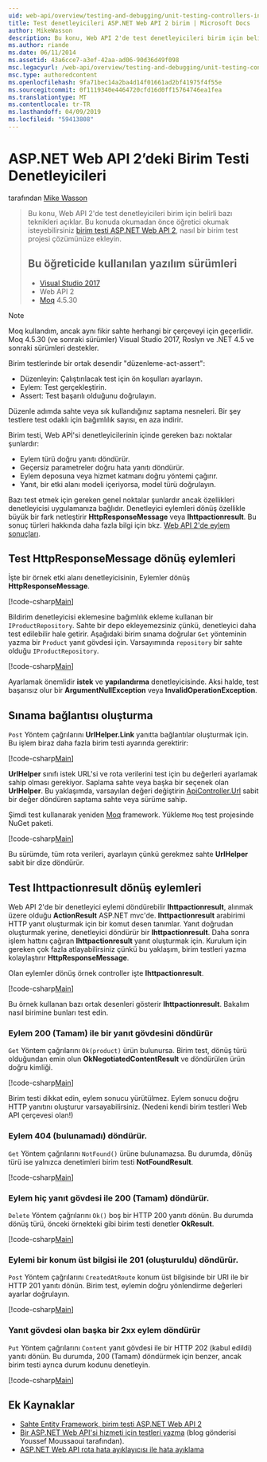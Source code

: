 ```yaml
---
uid: web-api/overview/testing-and-debugging/unit-testing-controllers-in-web-api
title: Test denetleyicileri ASP.NET Web API 2 birim | Microsoft Docs
author: MikeWasson
description: Bu konu, Web API 2'de test denetleyicileri birim için belirli bazı teknikleri açıklar. Bu konuda okumadan önce öğretici birim okumak isteyebilirsiniz...
ms.author: riande
ms.date: 06/11/2014
ms.assetid: 43a6cce7-a3ef-42aa-ad06-90d36d49f098
msc.legacyurl: /web-api/overview/testing-and-debugging/unit-testing-controllers-in-web-api
msc.type: authoredcontent
ms.openlocfilehash: 9fa71bec14a2ba4d14f01661ad2bf41975f4f55e
ms.sourcegitcommit: 0f1119340e4464720cfd16d0ff15764746ea1fea
ms.translationtype: MT
ms.contentlocale: tr-TR
ms.lasthandoff: 04/09/2019
ms.locfileid: "59413808"
---
```

# <a name="unit-testing-controllers-in-aspnet-web-api-2"></a>ASP.NET Web API 2’deki Birim Testi Denetleyicileri

tarafından [Mike Wasson](https://github.com/MikeWasson)

> Bu konu, Web API 2'de test denetleyicileri birim için belirli bazı teknikleri açıklar. Bu konuda okumadan önce öğretici okumak isteyebilirsiniz [birim testi ASP.NET Web API 2](unit-testing-with-aspnet-web-api.md), nasıl bir birim test projesi çözümünüze ekleyin.
>
> ## <a name="software-versions-used-in-the-tutorial"></a>Bu öğreticide kullanılan yazılım sürümleri
>
> - [Visual Studio 2017](https://visualstudio.microsoft.com/downloads/?utm_medium=microsoft&utm_source=docs.microsoft.com&utm_campaign=button+cta&utm_content=download+vs2017)
> - Web API 2
> - [Moq](https://github.com/Moq) 4.5.30

> [!NOTE]
> Moq kullandım, ancak aynı fikir sahte herhangi bir çerçeveyi için geçerlidir. Moq 4.5.30 (ve sonraki sürümler) Visual Studio 2017, Roslyn ve .NET 4.5 ve sonraki sürümleri destekler.

Birim testlerinde bir ortak desendir &quot;düzenleme-act-assert&quot;:

- Düzenleyin: Çalıştırılacak test için ön koşulları ayarlayın.
- Eylem: Test gerçekleştirin.
- Assert: Test başarılı olduğunu doğrulayın.

Düzenle adımda sahte veya sık kullandığınız saptama nesneleri. Bir şey testlere test odaklı için bağımlılık sayısı, en aza indirir.

Birim testi, Web APİ'si denetleyicilerinin içinde gereken bazı noktalar şunlardır:

- Eylem türü doğru yanıtı döndürür.
- Geçersiz parametreler doğru hata yanıtı döndürür.
- Eylem deposuna veya hizmet katmanı doğru yöntemi çağırır.
- Yanıt, bir etki alanı modeli içeriyorsa, model türü doğrulayın.

Bazı test etmek için gereken genel noktalar şunlardır ancak özellikleri denetleyicisi uygulamanıza bağlıdır. Denetleyici eylemleri dönüş özellikle büyük bir fark netleştirir **HttpResponseMessage** veya **Ihttpactionresult**. Bu sonuç türleri hakkında daha fazla bilgi için bkz. [Web API 2'de eylem sonuçları](../getting-started-with-aspnet-web-api/action-results.md).

## <a name="testing-actions-that-return-httpresponsemessage"></a>Test HttpResponseMessage dönüş eylemleri

İşte bir örnek etki alanı denetleyicisinin, Eylemler dönüş **HttpResponseMessage**.

[!code-csharp[Main](unit-testing-controllers-in-web-api/samples/sample1.cs)]

Bildirim denetleyicisi eklemesine bağımlılık ekleme kullanan bir `IProductRepository`. Sahte bir depo ekleyemezsiniz çünkü, denetleyici daha test edilebilir hale getirir. Aşağıdaki birim sınama doğrular `Get` yönteminin yazma bir `Product` yanıt gövdesi için. Varsayımında `repository` bir sahte olduğu `IProductRepository`.

[!code-csharp[Main](unit-testing-controllers-in-web-api/samples/sample2.cs)]

Ayarlamak önemlidir **istek** ve **yapılandırma** denetleyicisinde. Aksi halde, test başarısız olur bir **ArgumentNullException** veya **InvalidOperationException**.

## <a name="testing-link-generation"></a>Sınama bağlantısı oluşturma

`Post` Yöntem çağrılarını **UrlHelper.Link** yanıtta bağlantılar oluşturmak için. Bu işlem biraz daha fazla birim testi ayarında gerektirir:

[!code-csharp[Main](unit-testing-controllers-in-web-api/samples/sample3.cs)]

**UrlHelper** sınıfı istek URL'si ve rota verilerini test için bu değerleri ayarlamak sahip olması gerekiyor. Saplama sahte veya başka bir seçenek olan **UrlHelper**. Bu yaklaşımda, varsayılan değeri değiştirin [ApiController.Url](https://msdn.microsoft.com/library/system.web.http.apicontroller.url.aspx) sabit bir değer döndüren saptama sahte veya sürüme sahip.

Şimdi test kullanarak yeniden [Moq](https://github.com/Moq) framework. Yükleme `Moq` test projesinde NuGet paketi.

[!code-csharp[Main](unit-testing-controllers-in-web-api/samples/sample4.cs)]

Bu sürümde, tüm rota verileri, ayarlayın çünkü gerekmez sahte **UrlHelper** sabit bir dize döndürür.


## <a name="testing-actions-that-return-ihttpactionresult"></a>Test Ihttpactionresult dönüş eylemleri

Web API 2'de bir denetleyici eylemi döndürebilir **Ihttpactionresult**, alınmak üzere olduğu **ActionResult** ASP.NET mvc'de. **Ihttpactionresult** arabirimi HTTP yanıt oluşturmak için bir komut desen tanımlar. Yanıt doğrudan oluşturmak yerine, denetleyici döndürür bir **Ihttpactionresult**. Daha sonra işlem hattını çağıran **Ihttpactionresult** yanıt oluşturmak için. Kurulum için gereken çok fazla atlayabilirsiniz çünkü bu yaklaşım, birim testleri yazma kolaylaştırır **HttpResponseMessage**.

Olan eylemler dönüş örnek controller işte **Ihttpactionresult**.

[!code-csharp[Main](unit-testing-controllers-in-web-api/samples/sample5.cs)]

Bu örnek kullanan bazı ortak desenleri gösterir **Ihttpactionresult**. Bakalım nasıl birimine bunları test edin.

### <a name="action-returns-200-ok-with-a-response-body"></a>Eylem 200 (Tamam) ile bir yanıt gövdesini döndürür

`Get` Yöntem çağrılarını `Ok(product)` ürün bulunursa. Birim test, dönüş türü olduğundan emin olun **OkNegotiatedContentResult** ve döndürülen ürün doğru kimliği.

[!code-csharp[Main](unit-testing-controllers-in-web-api/samples/sample6.cs)]

Birim testi dikkat edin, eylem sonucu yürütülmez. Eylem sonucu doğru HTTP yanıtını oluşturur varsayabilirsiniz. (Nedeni kendi birim testleri Web API çerçevesi olan!)

### <a name="action-returns-404-not-found"></a>Eylem 404 (bulunamadı) döndürür.

`Get` Yöntem çağrılarını `NotFound()` ürüne bulunamazsa. Bu durumda, dönüş türü ise yalnızca denetimleri birim testi **NotFoundResult**.

[!code-csharp[Main](unit-testing-controllers-in-web-api/samples/sample7.cs)]

### <a name="action-returns-200-ok-with-no-response-body"></a>Eylem hiç yanıt gövdesi ile 200 (Tamam) döndürür.

`Delete` Yöntem çağrılarını `Ok()` boş bir HTTP 200 yanıtı dönün. Bu durumda dönüş türü, önceki örnekteki gibi birim testi denetler **OkResult**.

[!code-csharp[Main](unit-testing-controllers-in-web-api/samples/sample8.cs)]

### <a name="action-returns-201-created-with-a-location-header"></a>Eylemi bir konum üst bilgisi ile 201 (oluşturuldu) döndürür.

`Post` Yöntem çağrılarını `CreatedAtRoute` konum üst bilgisinde bir URI ile bir HTTP 201 yanıtı dönün. Birim test, eylemin doğru yönlendirme değerleri ayarlar doğrulayın.

[!code-csharp[Main](unit-testing-controllers-in-web-api/samples/sample9.cs)]

### <a name="action-returns-another-2xx-with-a-response-body"></a>Yanıt gövdesi olan başka bir 2xx eylem döndürür

`Put` Yöntem çağrılarını `Content` yanıt gövdesi ile bir HTTP 202 (kabul edildi) yanıtı dönün. Bu durumda, 200 (Tamam) döndürmek için benzer, ancak birim testi ayrıca durum kodunu denetleyin.

[!code-csharp[Main](unit-testing-controllers-in-web-api/samples/sample10.cs)]

## <a name="additional-resources"></a>Ek Kaynaklar

- [Sahte Entity Framework, birim testi ASP.NET Web API 2](mocking-entity-framework-when-unit-testing-aspnet-web-api-2.md)
- [Bir ASP.NET Web API'si hizmeti için testleri yazma](https://blogs.msdn.com/b/youssefm/archive/2013/01/28/writing-tests-for-an-asp-net-webapi-service.aspx) (blog gönderisi Youssef Moussaoui tarafından).
- [ASP.NET Web API rota hata ayıklayıcısı ile hata ayıklama](https://blogs.msdn.com/b/webdev/archive/2013/04/04/debugging-asp-net-web-api-with-route-debugger.aspx)
